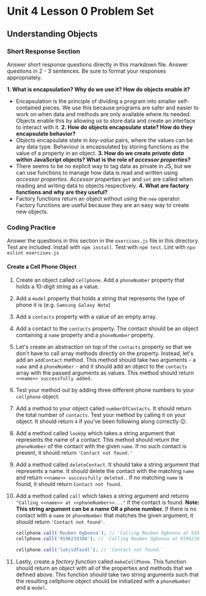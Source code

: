 # Unit 4 Lesson 0 Problem Set
## Understanding Objects

### Short Response Section
Answer short response questions directly in this markdown file. Answer questions in 2 - 3 sentences. Be sure to format your responses appropriately.

**1. What is encapsulation? Why do we use it? How do objects enable it?**
- Encapsulation is the principle of dividing a program into smaller self-contained pieces. We use this because programs are safer and easier to work on when data and methods are only available where its needed. Objects enable this by allowing us to store data and create an interface to interact with it.
**2. How do objects encapsulate state? How do they encapsulate behavior?**
- Objects encapsulate state in *key-value* pairs, where the values can be any data type. Behaviour is encapsulated by storing functions as the value of a property in an object.
**3. How do we create _private data_ within JavaScript objects? What is the role of _accessor properties_?**
- There seems to be no explicit way to tag data as private in JS, but we can use functions to manage how data is read and written using *accessor properties*. *Accessor properties* `get` and `set` are called when reading and writing data to objects respectively.
**4. What are factory functions and why are they useful?**
- Factory functions return an object without using the `new` operator. Factory functions are useful because they are an easy way to create new objects.
### Coding Practice
Answer the questions in this section in the `exercises.js` file in this directory. Test are included. Install with `npm install`. Test with `npm test`. Lint with `npx eslint exercises.js`

#### Create a Cell Phone Object
1. Create an object called `cellphone`. Add a `phoneNumber` property that holds a 10-digit string as a value.

2. Add a `model` property that holds a string that represents the type of phone it is (e.g. `Samsung Galaxy Note`)

3. Add a `contacts` property with a value of an empty array.

4. Add a contact to the `contacts` property. The contact should be an object containing a `name` property and a `phoneNumber` property.

5. Let's create an abstraction on top of the `contacts` property so that we don't have to call array methods directly on the property. Instead, let's add an `addContact` method. This method should take two arguments - a `name` and a `phoneNumber` - and it should add an object to the `contacts` array with the passed arguments as values. This method should return `<<name>> successfully added.`

6. Test your method out by adding three different phone numbers to your `cellphone` object.

7. Add a method to your object called `numberOfContacts`. It should return the total number of `contacts`. Test your method by calling it on your object. It should return `4` if you've been following along correctly 😉.

8. Add a method called `lookUp` which takes a string argument that represents the name of a contact. This method should return the `phoneNumber` of the contact with the given `name`. If no such contact is present, it should return `'Contact not found.'`

9. Add a method called `deleteContact`. It should take a string argument that represents a name. It should delete the contact with the matching `name` and return `<<name>> successfully deleted.`. If no matching `name` is found, it should return `Contact not found.`

10. Add a method called `call` which takes a string argument and returns `"Calling <<name>> at <<phoneNumber>>..."` if the contact is found. **Note: This string argument can be a name OR a phone number.** If there is no contact with a `name` or `phoneNumber` that matches the given argument, it should return `'Contact not found'`.
      ```javascript
      cellphone.call('Reuben Ogbonna'); // 'Calling Reuben Ogbonna at 9196219388' (if contact is found)
      cellphone.call('9196219388'); // 'Calling Reuben Ogbonna at 9196219388' (if contact is found)

      cellphone.call('lakjsdfasdl'); // 'Contact not found.'
      ```

11. Lastly, create a _factory function_ called `makeCellPhone`. This function should return an object with all of the properties and methods that we defined above. This function should take two string arguments such that the resulting cellphone object should be initialized with a `phoneNumber` and a `model`.

